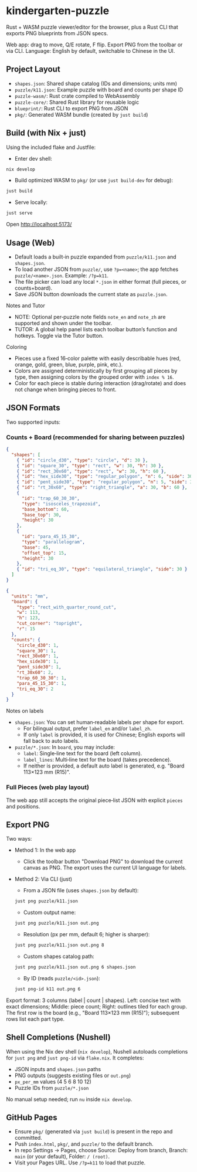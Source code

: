 # kindergarten-puzzle

Rust + WASM puzzle viewer/editor for the browser, plus a Rust CLI that exports
PNG blueprints from JSON specs.

Web app: drag to move, Q/E rotate, F flip. Export PNG from the toolbar or via CLI.
Language: English by default, switchable to Chinese in the UI.

## Project Layout

- `shapes.json`: Shared shape catalog (IDs and dimensions; units mm)
- `puzzle/k11.json`: Example puzzle with board and counts per shape ID
- `puzzle-wasm/`: Rust crate compiled to WebAssembly
- `puzzle-core/`: Shared Rust library for reusable logic
- `blueprint/`: Rust CLI to export PNG from JSON
- `pkg/`: Generated WASM bundle (created by `just build`)

## Build (with Nix + just)

Using the included flake and Justfile:

- Enter dev shell:

```bash
nix develop
```

- Build optimized WASM to `pkg/` (or use `just build-dev` for debug):

```bash
just build
```

- Serve locally:

```bash
just serve
```

Open <http://localhost:5173/>

## Usage (Web)

- Default loads a built‑in puzzle expanded from `puzzle/k11.json` and `shapes.json`.
- To load another JSON from `puzzle/`, use `?p=<name>`; the app fetches `puzzle/<name>.json`.
  Example: `/?p=k11`.
- The file picker can load any local `*.json` in either format (full pieces, or counts+board).
- Save JSON button downloads the current state as `puzzle.json`.

Notes and Tutor

- NOTE: Optional per‑puzzle note fields `note_en` and `note_zh` are supported and shown under the toolbar.
- TUTOR: A global help panel lists each toolbar button’s function and hotkeys. Toggle via the Tutor button.

Coloring

- Pieces use a fixed 16‑color palette with easily describable hues
  (red, orange, gold, green, blue, purple, pink, etc.).
- Colors are assigned deterministically by first grouping all pieces by type,
  then assigning colors by the grouped order with `index % 16`.
- Color for each piece is stable during interaction (drag/rotate) and does not
  change when bringing pieces to front.

## JSON Formats

Two supported inputs:

### Counts + Board (recommended for sharing between puzzles)

```json
{
  "shapes": [
    { "id": "circle_d30", "type": "circle", "d": 30 },
    { "id": "square_30", "type": "rect", "w": 30, "h": 30 },
    { "id": "rect_30x60", "type": "rect", "w": 30, "h": 60 },
    { "id": "hex_side30", "type": "regular_polygon", "n": 6, "side": 30 },
    { "id": "pent_side30", "type": "regular_polygon", "n": 5, "side": 30 },
    { "id": "rt_30x60", "type": "right_triangle", "a": 30, "b": 60 },
    {
      "id": "trap_60_30_30",
      "type": "isosceles_trapezoid",
      "base_bottom": 60,
      "base_top": 30,
      "height": 30
    },
    {
      "id": "para_45_15_30",
      "type": "parallelogram",
      "base": 45,
      "offset_top": 15,
      "height": 30
    },
    { "id": "tri_eq_30", "type": "equilateral_triangle", "side": 30 }
  ]
}
```

```json
{
  "units": "mm",
  "board": {
    "type": "rect_with_quarter_round_cut",
    "w": 113,
    "h": 123,
    "cut_corner": "topright",
    "r": 15
  },
  "counts": {
    "circle_d30": 1,
    "square_30": 1,
    "rect_30x60": 1,
    "hex_side30": 1,
    "pent_side30": 1,
    "rt_30x60": 2,
    "trap_60_30_30": 1,
    "para_45_15_30": 1,
    "tri_eq_30": 2
  }
}
```

Notes on labels

- `shapes.json`: You can set human‑readable labels per shape for export.
  - For bilingual output, prefer `label_en` and/or `label_zh`.
  - If only `label` is provided, it is used for Chinese; English exports will fall back to auto labels.
- `puzzle/*.json`: In `board`, you may include:
  - `label`: Single‑line text for the board (left column).
  - `label_lines`: Multi‑line text for the board (takes precedence).
  - If neither is provided, a default auto label is generated, e.g. "Board 113×123 mm (R15)".

### Full Pieces (web play layout)

The web app still accepts the original piece‑list JSON with explicit `pieces` and positions.

## Export PNG

Two ways:

- Method 1: In the web app
  - Click the toolbar button "Download PNG" to download the current canvas as PNG. The export uses the current UI language for labels.

- Method 2: Via CLI (just)
  - From a JSON file (uses `shapes.json` by default):

  ```bash
  just png puzzle/k11.json
  ```

  - Custom output name:

  ```bash
  just png puzzle/k11.json out.png
  ```

  - Resolution (px per mm, default 6; higher is sharper):

  ```bash
  just png puzzle/k11.json out.png 8
  ```

  - Custom shapes catalog path:

  ```bash
  just png puzzle/k11.json out.png 6 shapes.json
  ```

  - By ID (reads `puzzle/<id>.json`):

  ```bash
  just png-id k11 out.png 6
  ```

Export format: 3 columns (label | count | shapes).
Left: concise text with exact dimensions; Middle: piece count; Right: outlines tiled for each group.
The first row is the board (e.g., "Board 113×123 mm (R15)"); subsequent rows list each part type.

## Shell Completions (Nushell)

When using the Nix dev shell (`nix develop`), Nushell autoloads completions for
`just png` and `just png-id` via `flake.nix`. It completes:

- JSON inputs and `shapes.json` paths
- PNG outputs (suggests existing files or `out.png`)
- `px_per_mm` values (4 5 6 8 10 12)
- Puzzle IDs from `puzzle/*.json`

No manual setup needed; run `nu` inside `nix develop`.

## GitHub Pages

- Ensure `pkg/` (generated via `just build`) is present in the repo and committed.
- Push `index.html`, `pkg/`, and `puzzle/` to the default branch.
- In repo Settings → Pages, choose Source: Deploy from branch, Branch: `main`
  (or your default), Folder: `/ (root)`.
- Visit your Pages URL. Use `/?p=k11` to load that puzzle.
